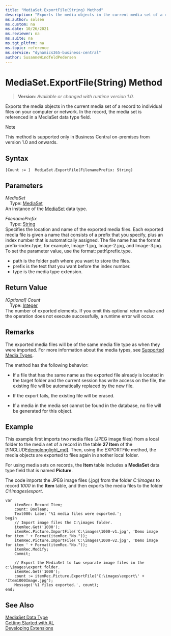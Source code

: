 ```yaml
---
title: "MediaSet.ExportFile(String) Method"
description: "Exports the media objects in the current media set of a record to individual files on your computer or network."
ms.author: solsen
ms.custom: na
ms.date: 10/26/2021
ms.reviewer: na
ms.suite: na
ms.tgt_pltfrm: na
ms.topic: reference
ms.service: "dynamics365-business-central"
author: SusanneWindfeldPedersen
---
```

[//]: # (START>DO_NOT_EDIT)
[//]: # (IMPORTANT:Do not edit any of the content between here and the END>DO_NOT_EDIT.)
[//]: # (Any modifications should be made in the .xml files in the ModernDev repo.)
# MediaSet.ExportFile(String) Method
> **Version**: _Available or changed with runtime version 1.0._

Exports the media objects in the current media set of a record to individual files on your computer or network. In the record, the media set is referenced in a MediaSet data type field.

> [!NOTE]
> This method is supported only in Business Central on-premises from version 1.0 and onwards.

## Syntax
```AL
[Count := ]  MediaSet.ExportFile(FilenamePrefix: String)
```
## Parameters
*MediaSet*  
&emsp;Type: [MediaSet](mediaset-data-type.md)  
An instance of the [MediaSet](mediaset-data-type.md) data type.  

*FilenamePrefix*  
&emsp;Type: [String](../string/string-data-type.md)  
Specifies the location and name of the exported media files. Each exported media file is given a name that consists of a prefix that you specify, plus an index number that is automatically assigned. The file name has the format prefix-index.type, for example, Image-1.jpg, Image-2.jpg, and Image-3.jpg. To set the parameter value, use the format: path\\prefix.type.
-   path is the folder path where you want to store the files.
-   prefix is the text that you want before the index number.
-   type is the media type extension.
          


## Return Value
*[Optional] Count*  
&emsp;Type: [Integer](../integer/integer-data-type.md)  
The number of exported elements. If you omit this optional return value and the operation does not execute successfully, a runtime error will occur.  


[//]: # (IMPORTANT: END>DO_NOT_EDIT)

## Remarks  
 The exported media files will be of the same media file type as when they were imported. For more information about the media types, see [Supported Media Types](../../devenv-working-with-media-on-records.md#SupportedMediaTypes).

The method has the following behavior:  

-   If a file that has the same name as the exported file already is located in the target folder and the current session has write access on the file, the existing file will be automatically replaced by the new file.  

-   If the export fails, the existing file will be erased.  

-   If a media in the media set cannot be found in the database, no file will be generated for this object.  

## Example  
This example first imports two media files \(JPEG image files\) from a local folder to the media set of a record in the table **27 Item** of the [!INCLUDE[demolonglight_md](../../includes/demolonglight_md.md)]. Then, using the EXPORTFile method, the media objects are exported to files again in another local folder.

For using media sets on records, the **Item** table includes a **MediaSet** data type field that is named **Picture**.  

 The code imports the JPEG image files \(.jpg\) from the folder *C:\images* to record *1000* in the **Item** table, and then exports the media files to the folder *C:\images\export*.  

```al
var
    itemRec: Record Item;
    count: Boolean;
    Text000: Label '%1 media files were exported.';
begin
    // Import image files the C:\images folder.  
    itemRec.Get('1000');
    itemRec.Picture.ImportFile('C:\images\1000-v1.jpg', 'Demo image for item ' + Format(itemRec."No."));
    itemRec.Picture.ImportFile('C:\images\1000-v2.jpg', 'Demo image for item ' + Format(itemRec."No."));
    itemRec.Modify;
    Commit;
    
    // Export the MediaSet to two separate image files in the c:\images\export folder.  
    itemRec.Get('1000');
    count := itemRec.Picture.ExportFile('C:\images\export\' + 'Item1000Image.jpg');   
    Message('%1 files exported.', count);
end;
```  

## See Also
[MediaSet Data Type](mediaset-data-type.md)  
[Getting Started with AL](../../devenv-get-started.md)  
[Developing Extensions](../../devenv-dev-overview.md)